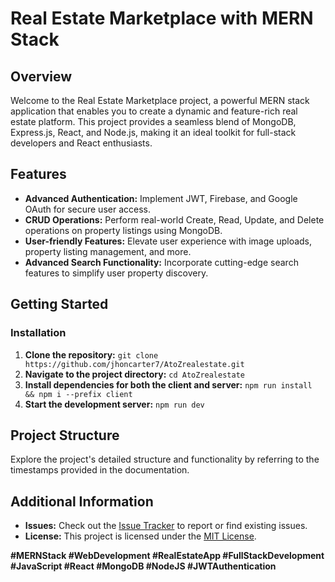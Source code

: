 # Real Estate Marketplace with MERN Stack

## Overview

Welcome to the Real Estate Marketplace project, a powerful MERN stack application that enables you to create a dynamic and feature-rich real estate platform. This project provides a seamless blend of MongoDB, Express.js, React, and Node.js, making it an ideal toolkit for full-stack developers and React enthusiasts.

## Features

- **Advanced Authentication:** Implement JWT, Firebase, and Google OAuth for secure user access.
- **CRUD Operations:** Perform real-world Create, Read, Update, and Delete operations on property listings using MongoDB.
- **User-friendly Features:** Elevate user experience with image uploads, property listing management, and more.
- **Advanced Search Functionality:** Incorporate cutting-edge search features to simplify user property discovery.


## Getting Started

### Installation

1. **Clone the repository:** `git clone https://github.com/jhoncarter7/AtoZrealestate.git`
2. **Navigate to the project directory:** `cd AtoZrealestate`
3. **Install dependencies for both the client and server:** `npm run install && npm i --prefix client`
4. **Start the development server:** `npm run dev`

## Project Structure

Explore the project's detailed structure and functionality by referring to the timestamps provided in the documentation.

## Additional Information

- **Issues:** Check out the [Issue Tracker](https://github.com/jhoncarter7/AtoZrealestate/issues) to report or find existing issues.
- **License:** This project is licensed under the [MIT License](LICENSE).

**#MERNStack #WebDevelopment #RealEstateApp #FullStackDevelopment #JavaScript #React #MongoDB #NodeJS #JWTAuthentication**
